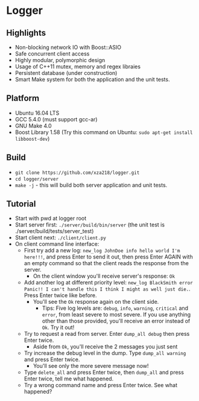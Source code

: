 # Logger
## Highlights
* Non-blocking network IO with Boost::ASIO
* Safe concurrent client access
* Highly modular, polymorphic design
* Usage of C++11 mutex, memory and regex libraies
* Persistent database (under construction)
* Smart Make system for both the application and the unit tests.
## Platform
* Ubuntu 16.04 LTS
* GCC 5.4.0 (must support gcc-ar)
* GNU Make 4.0
* Boost Library 1.58 (Try this command on Ubuntu: `sudo apt-get install libboost-dev`)
## Build
* `git clone https://github.com/xza218/logger.git`
* `cd logger/server`
* `make -j` - this will build both server application and unit tests.
## Tutorial
* Start with pwd at logger root
* Start server first: `./server/build/bin/server` (the unit test is ./server/build/tests/server_test)
* Start client next: `./client/client.py`
* On client command line interface:
  * First try add a new log: `new_log JohnDoe info hello world I'm here!!!`, and press Enter to send it out, then press Enter AGAIN with an empty command so that the client reads the response from the server.
    * On the client window you'll receive server's response: `Ok`
  * Add another log at different priority level: `new_log BlackSmith error Panic!! I can't handle this I think I might as well just die.`. Press Enter twice like before.
    * You'll see the `Ok` response again on the client side.
      * Tips: Five log levels are: `debug`, `info`, `warning`, `critical` and `error`, from least severe to most severe. If you use anything other than those provided, you'll receive an error instead of `Ok`. Try it out!
  * Try to request a read from server. Enter `dump_all debug` then press Enter twice.
    * Aside from `Ok`, you'll receive the 2 messages you just sent
  * Try increase the debug level in the dump. Type `dump_all warning` and press Enter twice.
    * You'll see only the more severe message now!
  * Type `delete_all` and press Enter twice, then `dump_all` and press Enter twice, tell me what happened.
  * Try a wrong command name and press Enter twice. See what happened?
